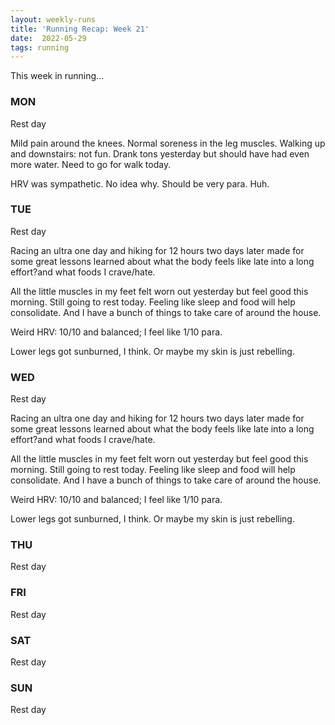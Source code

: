 ```yaml
---
layout: weekly-runs
title: 'Running Recap: Week 21'
date:  2022-05-29
tags: running
---
```

This week in running... 

### MON
Rest day

Mild pain around the knees. Normal soreness in the leg muscles. Walking up and downstairs: not fun. Drank tons yesterday but should have had even more water. Need to go for walk today. 

HRV was sympathetic. No idea why. Should be very para. Huh. 

### TUE
Rest day

Racing an ultra one day and hiking for 12 hours two days later made for some great lessons learned about what the body feels like late into a long effort?and what foods I crave/hate. 

All the little muscles in my feet felt worn out yesterday but feel good this morning. Still going to rest today. Feeling like sleep and food will help consolidate. And I have a bunch of things to take care of around the house. 

Weird HRV: 10/10 and balanced; I feel like 1/10 para. 

Lower legs got sunburned, I think. Or maybe my skin is just rebelling. 

### WED
Rest day

Racing an ultra one day and hiking for 12 hours two days later made for some great lessons learned about what the body feels like late into a long effort?and what foods I crave/hate. 

All the little muscles in my feet felt worn out yesterday but feel good this morning. Still going to rest today. Feeling like sleep and food will help consolidate. And I have a bunch of things to take care of around the house. 

Weird HRV: 10/10 and balanced; I feel like 1/10 para. 

Lower legs got sunburned, I think. Or maybe my skin is just rebelling. 



### THU
Rest day



### FRI
Rest day

### SAT
Rest day

### SUN
Rest day
